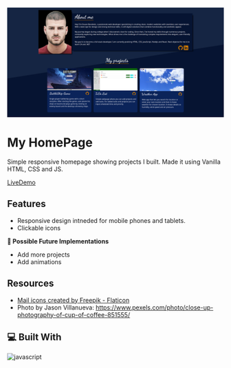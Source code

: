 ![homepageImg](images/view.png)

# My HomePage
Simple responsive homepage showing projects I built. Made it using Vanilla HTML, CSS and JS.

[LiveDemo](https://dulebondok.github.io/my-HomePage/)

## Features
- Responsive design intneded for mobile phones and tablets.
- Clickable icons

**🧭 Possible Future Implementations**
- Add more projects
- Add animations

## Resources
- <a href="https://www.flaticon.com/free-icons/mail" title="mail icons">Mail icons created by Freepik - Flaticon</a>
- Photo by Jason  Villanueva: https://www.pexels.com/photo/close-up-photography-of-cup-of-coffee-851555/

## 💻 Built With
![javascript](https://skillicons.dev/icons?i=js,html,css&perline=10)
